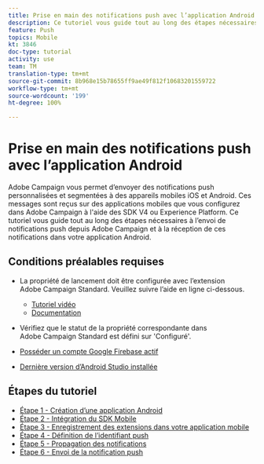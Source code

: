 ```yaml
---
title: Prise en main des notifications push avec l’application Android
description: Ce tutoriel vous guide tout au long des étapes nécessaires à l’envoi de notifications push depuis Adobe Campaign et à la réception de ces notifications dans votre application Android.
feature: Push
topics: Mobile
kt: 3846
doc-type: tutorial
activity: use
team: TM
translation-type: tm+mt
source-git-commit: 8b968e15b78655ff9ae49f812f10683201559722
workflow-type: tm+mt
source-wordcount: '199'
ht-degree: 100%

---
```



# Prise en main des notifications push avec l’application Android

Adobe Campaign vous permet d’envoyer des notifications push personnalisées et segmentées à des appareils mobiles iOS et Android.
Ces messages sont reçus sur des applications mobiles que vous configurez dans Adobe Campaign à l&#39;aide des SDK V4 ou Experience Platform.
Ce tutoriel vous guide tout au long des étapes nécessaires à l’envoi de notifications push depuis Adobe Campaign et à la réception de ces notifications dans votre application Android.

## Conditions préalables requises

* La propriété de lancement doit être configurée avec l’extension Adobe Campaign Standard. Veuillez suivre l’aide en ligne ci-dessous.
   * [Tutoriel vidéo](https://video.tv.adobe.com/v/26224?quality=12&captions=fre_fr)
   * [Documentation](https://docs.adobe.com/content/help/fr-FR/campaign-standard-learn/tutorials/communication-channels/mobile/configure-mobile-apps-using-aep-sdk.html)

* Vérifiez que le statut de la propriété correspondante dans Adobe Campaign Standard est défini sur &#39;Configuré&#39;.
* [Posséder un compte Google Firebase actif](https://firebase.google.com)
* [Dernière version d’Android Studio installée](https://developer.android.com/studio)

## Étapes du tutoriel

* [Étape 1 - Création d’une application Android](/help/tutorial-push-notifications-android/create-android-app.md)
* [Étape 2 - Intégration du SDK Mobile](/help/tutorial-push-notifications-android/integrating-with-mobile-sdk.md)
* [Étape 3 - Enregistrement des extensions dans votre application mobile](/help/tutorial-push-notifications-android/register-mobile-extensions.md)
* [Étape 4 - Définition de l’identifiant push](/help/tutorial-push-notifications-android/set-push-identifier.md)
* [Étape 5 - Propagation des notifications](/help/tutorial-push-notifications-android/propagate-notification.md)
* [Étape 6 - Envoi de la notification push](/help/tutorial-push-notifications-android/send-push-notification.md)
